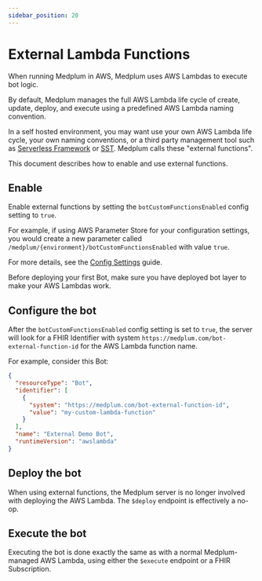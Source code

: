 ```yaml
---
sidebar_position: 20
---
```


# External Lambda Functions

When running Medplum in AWS, Medplum uses AWS Lambdas to execute bot logic.

By default, Medplum manages the full AWS Lambda life cycle of create, update, deploy, and execute using a predefined AWS Lambda naming convention.

In a self hosted environment, you may want use your own AWS Lambda life cycle, your own naming conventions, or a third party management tool such as [Serverless Framework](https://www.serverless.com/) or [SST](https://sst.dev/). Medplum calls these "external functions".

This document describes how to enable and use external functions.

## Enable

Enable external functions by setting the `botCustomFunctionsEnabled` config setting to `true`.

For example, if using AWS Parameter Store for your configuration settings, you would create a new parameter called `/medplum/{environment}/botCustomFunctionsEnabled` with value `true`.

For more details, see the [Config Settings](/docs/self-hosting/config-settings) guide.

Before deploying your first Bot, make sure you have deployed bot layer to make your AWS Lambdas work.

## Configure the bot

After the `botCustomFunctionsEnabled` config setting is set to `true`, the server will look for a FHIR Identifier with system `https://medplum.com/bot-external-function-id` for the AWS Lambda function name.

For example, consider this Bot:

```json
{
  "resourceType": "Bot",
  "identifier": [
    {
      "system": "https://medplum.com/bot-external-function-id",
      "value": "my-custom-lambda-function"
    }
  ],
  "name": "External Demo Bot",
  "runtimeVersion": "awslambda"
}
```

## Deploy the bot

When using external functions, the Medplum server is no longer involved with deploying the AWS Lambda. The `$deploy` endpoint is effectively a no-op.

## Execute the bot

Executing the bot is done exactly the same as with a normal Medplum-managed AWS Lambda, using either the `$execute` endpoint or a FHIR Subscription.
